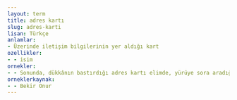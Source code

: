 ```yaml
---
layout: term
title: adres kartı
slug: adres-karti
lisan: Türkçe
anlamlar:
- Üzerinde iletişim bilgilerinin yer aldığı kart
ozellikler:
- - isim
ornekler:
- - Sonunda, dükkânın bastırdığı adres kartı elimde, yürüye sora aradığımı buluyorum.
orneklerkaynak:
- - Bekir Onur
---
```

